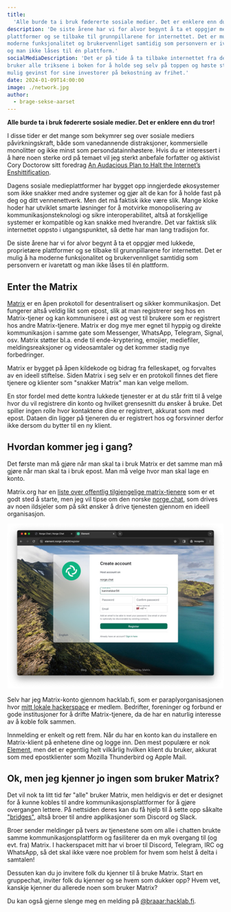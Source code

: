 ```yaml
---
title:
  'Alle burde ta i bruk fødererte sosiale medier. Det er enklere enn du tror!'
description: 'De siste årene har vi for alvor begynt å ta et oppgjør med lukkede, proprietære
plattformer og se tilbake til grunnpillarene for internettet. Det er mulig å få
moderne funksjonalitet og brukervennliget samtidig som personvern er ivaretatt
og man ikke låses til én plattform.'
socialMediaDescription: 'Det er på tide å ta tilbake internettet fra de fire-fem store plattformene som
bruker alle triksene i boken for å holde seg selv på toppen og høste størst
mulig gevinst for sine investorer på bekostning av frihet.'
date: 2024-01-09T14:00:00
image: ./network.jpg
author:
  - brage-sekse-aarset
---
```


**Alle burde ta i bruk fødererte sosiale medier. Det er enklere enn du tror!**

I disse tider er det mange som bekymrer seg over sosiale mediers
påvirkningskraft, både som vanedannende distraksjoner, kommersielle monolitter
og ikke minst som persondatainnhøstere. Hvis du er interessert i å høre noen
sterke ord på temaet vil jeg sterkt anbefale forfatter og aktivist Cory Doctorow
sitt foredrag
[An Audacious Plan to Halt the Internet’s Enshittification](https://youtu.be/rimtaSgGz_4?si=rzJPn9Pn1yYcQE2u).

Dagens sosiale medieplattformer har bygget opp inngjerdede økosystemer som ikke
snakker med andre systemer og gjør alt de kan for å holde fast på deg og ditt
vennenettverk. Men det må faktisk ikke være slik. Mange kloke hoder har utviklet
smarte løsninger for å motvirke monopolisering av kommunikasjonsteknologi og
sikre interoperabilitet, altså at forskjellige systemer er kompatible og kan
snakke med hverandre. Det var faktisk slik internettet oppsto i utgangspunktet,
så dette har man lang tradisjon for.

De siste årene har vi for alvor begynt å ta et oppgjør med lukkede, proprietære
plattformer og se tilbake til grunnpillarene for internettet. Det er mulig å ha
moderne funksjonalitet og brukervennliget samtidig som personvern er ivaretatt
og man ikke låses til én plattform.

## Enter the Matrix

[Matrix](https://matrix.org/about/) er en åpen prokotoll for desentralisert og
sikker kommunikasjon. Det fungerer altså veldig likt som epost, slik at man
registrerer seg hos en Matrix-tjener og kan kommunisere i øst og vest til
brukere som er registrert hos andre Matrix-tjenere. Matrix er dog mye mer egnet
til hyppig og direkte kommunikasjon i samme gate som Messenger, WhatsApp,
Telegram, Signal, osv. Matrix støtter bl.a. ende til ende-kryptering, emojier,
mediefiler, meldingsreaksjoner og videosamtaler og det kommer stadig nye
forbedringer.

Matrix er bygget på åpen kildekode og bidrag fra felleskapet, og forvaltes av en
ideell stiftelse. Siden Matrix i seg selv er en protokoll finnes det flere
tjenere og klienter som "snakker Matrix" man kan velge mellom.

En stor fordel med dette kontra lukkede tjenester er at du står fritt til å
velge hvor du vil registrere din konto og hvilket grensesnitt du ønsker å bruke.
Det spiller ingen rolle hvor kontaktene dine er registrert, akkurat som med
epost. Dataen din ligger på tjeneren du er registrert hos og forsvinner derfor
ikke dersom du bytter til en ny klient.

## Hvordan kommer jeg i gang?

Det første man må gjøre når man skal ta i bruk Matrix er det samme man må gjøre
når man skal ta i bruk epost. Man må velge hvor man skal lage en konto.

Matrix.org har en
[liste over offentlig tilgjengelige matrix-tjenere](https://servers.joinmatrix.org/)
som er et godt sted å starte, men jeg vil tipse om den norske
[norge.chat](https://norge.chat/), som drives av noen ildsjeler som på sikt
ønsker å drive tjenesten gjennom en ideell organisasjon.

![norge.chat-signup](./bli-medlem.jpg)

Selv har jeg Matrix-konto gjennom hacklab.fi, som er paraplyorganisasjonen hvor
[mitt lokale hackerspace](https://xn--jyvskyl-7wae.hacklab.fi/) er medlem.
Bedrifter, foreninger og forbund er gode institusjoner for å drifte
Matrix-tjenere, da de har en naturlig interesse av å koble folk sammen.

Innmelding er enkelt og rett frem. Når du har en konto kan du installere en
Matrix-klient på enhetene dine og logge inn. Den mest populære er nok
[Element](https://element.io/), men det er egentlig helt vilkårlig hvilken
klient du bruker, akkurat som med epostklienter som Mozilla Thunderbird og Apple
Mail.

## Ok, men jeg kjenner jo ingen som bruker Matrix?

Det vil nok ta litt tid før "alle" bruker Matrix, men heldigvis er det er
designet for å kunne kobles til andre kommunikasjonsplattformer for å gjøre
overgangen lettere. På nettsiden deres kan du få hjelp til å sette opp såkalte
["bridges"](https://matrix.org/ecosystem/bridges), altså broer til andre
applikasjoner som Discord og Slack.

Broer sender meldinger på tvers av tjenestene som om alle i chatten brukte samme
kommunikasjonsplattform og fasiliterer da en myk overgang til (og evt. fra)
Matrix. I hackerspacet mitt har vi broer til Discord, Telegram, IRC og WhatsApp,
så det skal ikke være noe problem for hvem som helst å delta i samtalen!

Dessuten kan du jo invitere folk du kjenner til å bruke Matrix. Start en
gruppechat, inviter folk du kjenner og se hvem som dukker opp? Hvem vet, kanskje
kjenner du allerede noen som bruker Matrix?

Du kan også gjerne slenge meg en melding på
[@braaar:hacklab.fi](https://matrix.to/#/@braaar:hacklab.fi).

